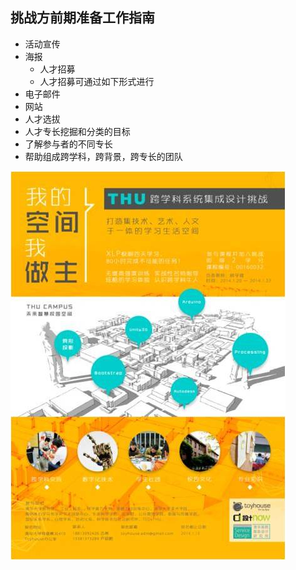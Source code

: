 ## 挑战方前期准备工作指南

* 活动宣传
* 海报
	* 人才招募
	* 人才招募可通过如下形式进行
* 电子邮件
* 网站
* 人才选拔
* 人才专长挖掘和分类的目标
* 了解参与者的不同专长
* 帮助组成跨学科，跨背景，跨专长的团队

![0](00.jpg "0")